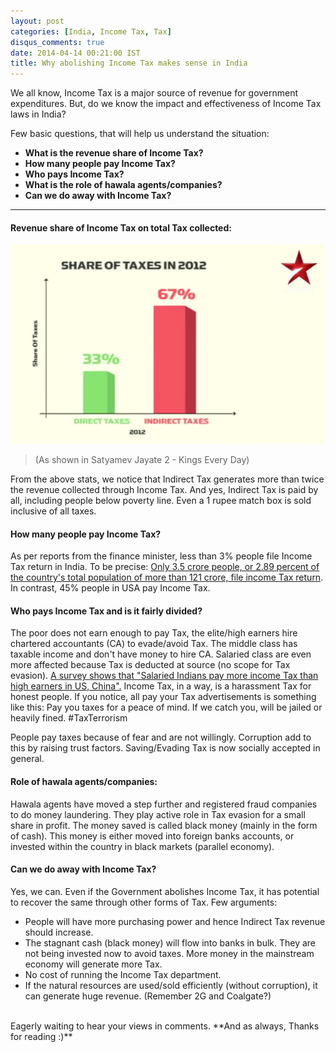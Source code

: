 ```yaml
---
layout: post
categories: [India, Income Tax, Tax]
disqus_comments: true
date: 2014-04-14 00:21:00 IST
title: Why abolishing Income Tax makes sense in India
---
```


We all know, Income Tax is a major source of revenue for government expenditures. But, do we know the impact and effectiveness of Income Tax laws in India?

Few basic questions, that will help us understand the situation:

- **What is the revenue share of Income Tax?**
- **How many people pay Income Tax?**
- **Who pays Income Tax?**
- **What is the role of hawala agents/companies?**
- **Can we do away with Income Tax?**

---

#### Revenue share of Income Tax on total Tax collected:

![Income Tax Share](/res/posts/why-abolishing-income-tax-makes-sense-in-india/income-tax-share.png)
> (As shown in Satyamev Jayate 2 - Kings Every Day)

From the above stats, we notice that Indirect Tax generates more than twice the revenue collected through Income Tax. And yes, Indirect Tax is paid by all, including people below poverty line. Even a 1 rupee match box is sold inclusive of all taxes.

#### How many people pay Income Tax?

As per reports from the finance minister, less than 3% people file Income Tax return in India. To be precise: [Only 3.5 crore people, or 2.89 percent of the country's total population of more than 121 crore, file income Tax return](http://www.deccanherald.com/content/299566/less-3-percent-file-income.html). In contrast, 45% people in USA pay Income Tax.

#### Who pays Income Tax and is it fairly divided?

The poor does not earn enough to pay Tax, the elite/high earners hire chartered accountants (CA) to evade/avoid Tax. The middle class has taxable income and don't have money to hire CA. Salaried class are even more affected because Tax is deducted at source (no scope for Tax evasion). [A survey shows that "Salaried Indians pay more income Tax than high earners in US, China".](http://profit.ndtv.com/news/economy/article-salaried-indians-pay-more-income-tax-than-high-earners-in-us-china-survey-381525) Income Tax, in a way, is a harassment Tax for honest people. If you notice, all pay your Tax advertisements is something like this: Pay you taxes for a peace of mind. If we catch you, will be jailed or heavily fined. #TaxTerrorism

People pay taxes because of fear and are not willingly. Corruption add to this by raising trust factors. Saving/Evading Tax is now socially accepted in general.

#### Role of hawala agents/companies:

Hawala agents have moved a step further and registered fraud companies to do money laundering. They play active role in Tax evasion for a small share in profit. The money saved is called black money (mainly in the form of cash). This money is either moved into foreign banks accounts, or invested within the country in black markets (parallel economy).

#### Can we do away with Income Tax?

Yes, we can. Even if the Government abolishes Income Tax, it has potential to recover the same through other forms of Tax. Few arguments:

- People will have more purchasing power and hence Indirect Tax revenue should increase.
- The stagnant cash (black money) will flow into banks in bulk. They are not being invested now to avoid taxes. More money in the mainstream economy will generate more Tax.
- No cost of running the Income Tax department.
- If the natural resources are used/sold efficiently (without corruption), it can generate huge revenue. (Remember 2G and Coalgate?)

<br />
Eagerly waiting to hear your views in comments. **And as always, Thanks for reading :)**
